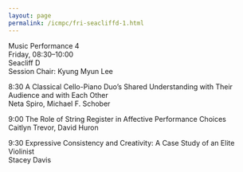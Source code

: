 ```yaml
---
layout: page
permalink: /icmpc/fri-seacliffd-1.html
---
```

Music Performance 4  
Friday, 08:30–10:00  
Seacliff D  
Session Chair: Kyung Myun Lee

8:30 A Classical Cello-Piano Duo’s Shared Understanding with Their Audience and with Each Other  
Neta Spiro, Michael F. Schober

9:00 The Role of String Register in Affective Performance Choices  
Caitlyn Trevor, David Huron

9:30 Expressive Consistency and Creativity: A Case Study of an Elite Violinist  
Stacey Davis